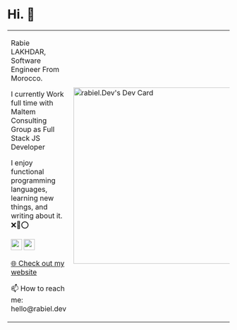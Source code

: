 <h1>Hi. 👋</h1>
<table>
  <tr>
    <td>
      <p>Rabie LAKHDAR, Software Engineer From Morocco.</p>
<p>I currently Work full time with Maltem Consulting Group as Full Stack JS Developer</p>
<p>I enjoy functional programming languages, learning new things, and writing about it. ❌🤡⭕</p>
<p> <a href="https://www.linkedin.com/in/rabie-lakhdar/"><img src="https://img.shields.io/badge/linkedin-%230077B5.svg?&style=for-the-badge&logo=linkedin&logoColor=white" height=25></a> <a href="https://www.instagram.com/rabiel.dev/"><img src="https://img.shields.io/badge/instagram-%23E4405F.svg?&style=for-the-badge&logo=instagram&logoColor=white" height=25></a></p>
<p><a href="https://www.rabiel.dev">🌐 Check out my website</a></p>
<p>📫 How to reach me: hello@rabiel.dev</p>
    </td>
    <td>
      <a href="https://app.daily.dev/RabieLakhdar"><img src="https://api.daily.dev/devcards/d3796881f2244ec295cbe1e592b3d9fc.png?r=wya" width="400" alt="rabiel.Dev's Dev Card"/></a>
    </td>
  </tr>
</table>

